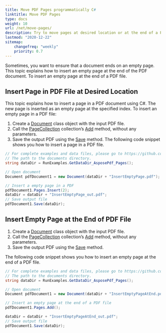 ```yaml
---
title: Move PDF Pages programmatically C#
linktitle: Move PDF Pages 
type: docs
weight: 10
url: /net/move-pages/
description: Try to move pages at desired location or at the end of a PDF file using Aspose.PDF for .NET.
lastmod: "2020-12-22"
sitemap:
    changefreq: "weekly"
    priority: 0.7
---
```


Sometimes, you want to ensure that a document ends on an empty page. This topic explains how to insert an empty page at the end of the PDF document. To insert an empty page at the end of a PDF file.

## Insert Page in PDF File at Desired Location

This topic explains how to insert a page in a PDF document using C#. The new page is inserted as an empty page at the specified index. To insert an empty page in a PDF file:

1. Create a [Document](https://apireference.aspose.com/net/pdf/aspose.pdf/document) class object with the input PDF file.
1. Call the [PageCollection](https://apireference.aspose.com/net/pdf/aspose.pdf/pagecollection) collection’s [Add](https://apireference.aspose.com/net/pdf/aspose.pdf.pagecollection/add/methods/1) method, without any parameters.
1. Save the output PDF using the [Save](https://apireference.aspose.com/net/pdf/aspose.pdf.document/save/methods/4) method.
The following code snippet shows you how to insert a page in a PDF file.

```csharp
// For complete examples and data files, please go to https://github.com/aspose-pdf/Aspose.PDF-for-.NET
// The path to the documents directory.
string dataDir = RunExamples.GetDataDir_AsposePdf_Pages();

// Open document
Document pdfDocument1 = new Document(dataDir + "InsertEmptyPage.pdf");

// Insert a empty page in a PDF
pdfDocument1.Pages.Insert(2);
dataDir = dataDir + "InsertEmptyPage_out.pdf";
// Save output file
pdfDocument1.Save(dataDir);
```

## Insert Empty Page at the End of PDF File

1. Create a [Document](https://apireference.aspose.com/net/pdf/aspose.pdf/document) class object with the input PDF file.
1. Call the [PageCollection](https://apireference.aspose.com/net/pdf/aspose.pdf/pagecollection) collection’s [Add](https://apireference.aspose.com/net/pdf/aspose.pdf.pagecollection/add/methods/1) method, without any parameters.
1. Save the output PDF using the [Save](https://apireference.aspose.com/net/pdf/aspose.pdf.document/save/methods/4) method.

The following code snippet shows you how to insert an empty page at the end of a PDF file.

```csharp
// For complete examples and data files, please go to https://github.com/aspose-pdf/Aspose.PDF-for-.NET
// The path to the documents directory.
string dataDir = RunExamples.GetDataDir_AsposePdf_Pages();

// Open document
Document pdfDocument1 = new Document(dataDir + "InsertEmptyPageAtEnd.pdf");

// Insert an empty page at the end of a PDF file
pdfDocument1.Pages.Add();

dataDir = dataDir + "InsertEmptyPageAtEnd_out.pdf";
// Save output file
pdfDocument1.Save(dataDir);
```
